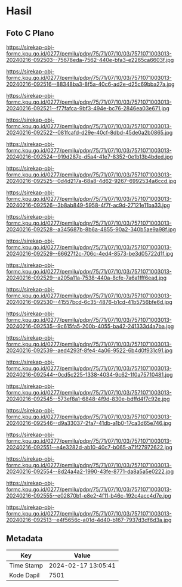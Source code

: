 # Hasil

## Foto C Plano

https://sirekap-obj-formc.kpu.go.id/0277/pemilu/pdpr/75/71/07/10/03/7571071003013-20240216-092503--75678eda-7562-440e-bfa3-e2265ca6603f.jpg

https://sirekap-obj-formc.kpu.go.id/0277/pemilu/pdpr/75/71/07/10/03/7571071003013-20240216-092516--88348ba3-8f5a-40c6-ad2e-d25c69bba27a.jpg

https://sirekap-obj-formc.kpu.go.id/0277/pemilu/pdpr/75/71/07/10/03/7571071003013-20240216-092521--f77fafca-9bf3-494e-bc76-2846ea03e671.jpg

https://sirekap-obj-formc.kpu.go.id/0277/pemilu/pdpr/75/71/07/10/03/7571071003013-20240216-092522--081fcafd-d29e-40cf-8dbd-45de0a2b0865.jpg

https://sirekap-obj-formc.kpu.go.id/0277/pemilu/pdpr/75/71/07/10/03/7571071003013-20240216-092524--919d287e-d5a4-41e7-8352-0e1b13b4bded.jpg

https://sirekap-obj-formc.kpu.go.id/0277/pemilu/pdpr/75/71/07/10/03/7571071003013-20240216-092525--0d4d217a-68a8-4d62-9267-6992534a6ccd.jpg

https://sirekap-obj-formc.kpu.go.id/0277/pemilu/pdpr/75/71/07/10/03/7571071003013-20240216-092526--3b8ab849-5958-4f7f-ac9d-27121e11ba33.jpg

https://sirekap-obj-formc.kpu.go.id/0277/pemilu/pdpr/75/71/07/10/03/7571071003013-20240216-092528--a345687b-8b6a-4855-90a2-340b5ae9a98f.jpg

https://sirekap-obj-formc.kpu.go.id/0277/pemilu/pdpr/75/71/07/10/03/7571071003013-20240216-092529--66627f2c-706c-4ed4-8573-be3d05722d1f.jpg

https://sirekap-obj-formc.kpu.go.id/0277/pemilu/pdpr/75/71/07/10/03/7571071003013-20240216-092529--a205a11a-7538-440a-8cfe-7a6a1fff6ead.jpg

https://sirekap-obj-formc.kpu.go.id/0277/pemilu/pdpr/75/71/07/10/03/7571071003013-20240216-092530--41557bcd-6c35-4876-b1cd-41b5756bfe6d.jpg

https://sirekap-obj-formc.kpu.go.id/0277/pemilu/pdpr/75/71/07/10/03/7571071003013-20240216-092535--9c615fa5-200b-4055-ba42-241333d4a7ba.jpg

https://sirekap-obj-formc.kpu.go.id/0277/pemilu/pdpr/75/71/07/10/03/7571071003013-20240216-092539--aed4293f-8fe4-4a06-9522-6b4d0f931c91.jpg

https://sirekap-obj-formc.kpu.go.id/0277/pemilu/pdpr/75/71/07/10/03/7571071003013-20240216-092544--0cd5c225-1338-4034-9c62-1f0a75710481.jpg

https://sirekap-obj-formc.kpu.go.id/0277/pemilu/pdpr/75/71/07/10/03/7571071003013-20240216-092545--573ef8a1-6848-4f9d-830e-bdffd4f7c92e.jpg

https://sirekap-obj-formc.kpu.go.id/0277/pemilu/pdpr/75/71/07/10/03/7571071003013-20240216-092546--d9a33037-2fa7-41db-a1b0-17ca3d65e746.jpg

https://sirekap-obj-formc.kpu.go.id/0277/pemilu/pdpr/75/71/07/10/03/7571071003013-20240216-092551--e4e3282d-ab10-40c7-b065-a71f27972622.jpg

https://sirekap-obj-formc.kpu.go.id/0277/pemilu/pdpr/75/71/07/10/03/7571071003013-20240216-092554--8d24a4a2-1990-43fe-8771-da8a5a5e0222.jpg

https://sirekap-obj-formc.kpu.go.id/0277/pemilu/pdpr/75/71/07/10/03/7571071003013-20240216-092555--e02870b1-e8e2-4f11-b46c-192c4acc4d7e.jpg

https://sirekap-obj-formc.kpu.go.id/0277/pemilu/pdpr/75/71/07/10/03/7571071003013-20240216-092513--e4f5656c-a01d-4d40-b167-7937d3df6d3a.jpg


## Metadata

| Key        | Value               |
| ---------- | ------------------- |
| Time Stamp | 2024-02-17 13:05:41 |
| Kode Dapil | 7501                |



